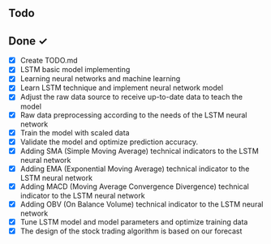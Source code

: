 ## Todo


## Done ✓
- [x] Create TODO.md
- [x] LSTM basic model implementing
- [x] Learning neural networks and machine learning
- [x] Learn LSTM technique and implement neural network model
- [x] Adjust the raw data source to receive up-to-date data to teach the model
- [x] Raw data preprocessing according to the needs of the LSTM neural network
- [x] Train the model with scaled data
- [x] Validate the model and optimize prediction accuracy.
- [x] Adding SMA (Simple Moving Average) technical indicators to the LSTM neural network
- [x] Adding EMA (Exponential Moving Average) technical indicator to the LSTM neural network
- [x] Adding MACD (Moving Average Convergence Divergence) technical indicator to the LSTM neural network
- [x] Adding OBV (On Balance Volume) technical indicator to the LSTM neural network
- [x] Tune LSTM model and model parameters and optimize training data
- [x] The design of the stock trading algorithm is based on our forecast
